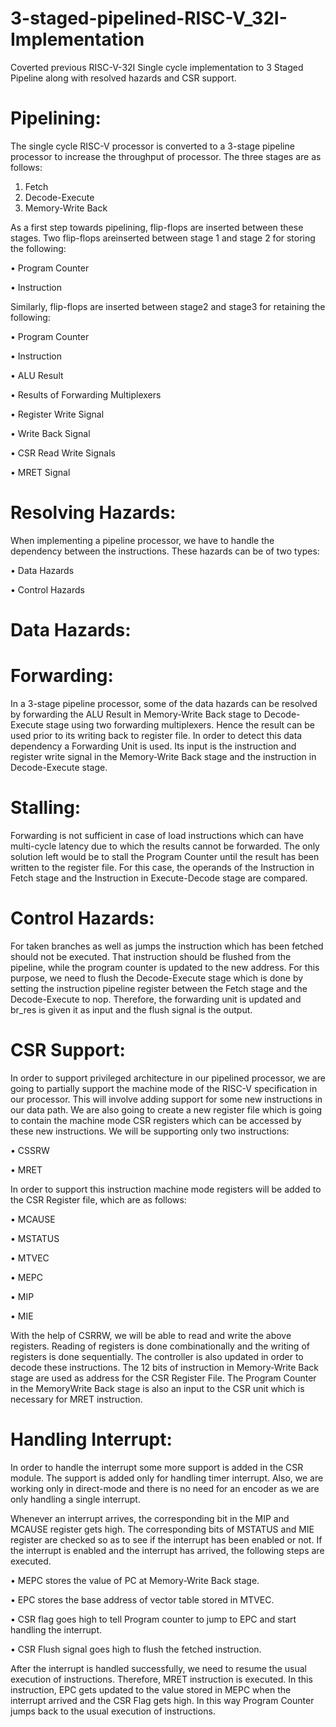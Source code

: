 # 3-staged-pipelined-RISC-V_32I-Implementation
Coverted previous RISC-V-32I Single cycle implementation to 3 Staged Pipeline along with resolved hazards and CSR support.

# Pipelining:
The single cycle RISC-V processor is converted to a 3-stage pipeline processor to increase the throughput of processor. The three stages are as follows: 
1. Fetch
2. Decode-Execute
3. Memory-Write Back 

As a first step towards pipelining, flip-flops are inserted between these stages. Two flip-flops areinserted between stage 1 and stage 2 for storing the following: 

• Program Counter

• Instruction 

Similarly, flip-flops are inserted between stage2 and stage3 for retaining the following:

• Program Counter

• Instruction

• ALU Result

• Results of Forwarding Multiplexers

• Register Write Signal

• Write Back Signal

• CSR Read Write Signals

• MRET Signal 

# Resolving Hazards:
When implementing a pipeline processor, we have to handle the dependency between the instructions. These hazards can be of two types: 

• Data Hazards

• Control Hazards 

# Data Hazards:
# Forwarding:
In a 3-stage pipeline processor, some of the data hazards can be resolved by forwarding the ALU Result in Memory-Write Back stage to Decode-Execute stage using two forwarding multiplexers. Hence the result can be used prior to its writing back to register file.  In order to detect this data dependency a Forwarding Unit is used. Its input is the instruction and register write signal in the Memory-Write Back stage and the instruction in Decode-Execute stage.
 
 # Stalling:
 Forwarding is not sufficient in case of load instructions which can have multi-cycle latency due to which the results cannot be forwarded. The only solution left would be to stall the Program Counter until the result has been written to the register file. For this case, the operands of the Instruction in Fetch stage and the Instruction in Execute-Decode stage are compared.
 
 # Control Hazards:
 For taken branches as well as jumps the instruction which has been fetched should not be executed. That instruction should be flushed from the pipeline, while the program counter is updated to the new address. For this purpose, we need to flush the Decode-Execute stage which is done by setting the instruction pipeline register between the Fetch stage and the Decode-Execute to nop. Therefore, the forwarding unit is updated and br_res is given it as input and the flush signal is the output. 
 
 # CSR Support:
 In order to support privileged architecture in our pipelined processor, we are going to partially support the machine mode of the RISC-V specification in our processor. This will involve adding support for some new instructions in our data path. We are also going to create a new register file which is going to contain the machine mode CSR registers which can be accessed by these new instructions. We will be supporting only two instructions: 
 
• CSSRW

• MRET 

In order to support this instruction machine mode registers will be added to the CSR Register file,
which are as follows: 

• MCAUSE

• MSTATUS

• MTVEC

• MEPC

• MIP 

• MIE 

With the help of CSRRW, we will be able to read and write the above registers. Reading of registers is done combinationally and the writing of registers is done sequentially. The controller is also updated in order to decode these instructions. The 12 bits of instruction in Memory-Write Back stage are used as address for the CSR Register File. The Program Counter in the MemoryWrite Back stage is also an input to the CSR unit which is necessary for MRET instruction.

# Handling Interrupt:
In order to handle the interrupt some more support is added in the CSR module. The support is added only for handling timer interrupt. Also, we are working only in direct-mode and there is no need for an encoder as we are only handling a single interrupt. 

Whenever an interrupt arrives, the corresponding bit in the MIP and MCAUSE register gets high. The corresponding bits of MSTATUS and MIE register are checked so as to see if the interrupt has been enabled or not. If the interrupt is enabled and the interrupt has arrived, the following steps are executed. 

• MEPC stores the value of PC at Memory-Write Back stage.

• EPC stores the base address of vector table stored in MTVEC.

• CSR flag goes high to tell Program counter to jump to EPC and start handling the interrupt.

• CSR Flush signal goes high to flush the fetched instruction. 

After the interrupt is handled successfully, we need to resume the usual execution of instructions. Therefore, MRET instruction is executed. In this instruction, EPC gets updated to the value stored in MEPC when the interrupt arrived and the CSR Flag gets high. In this way Program Counter jumps back to the usual execution of instructions. 
